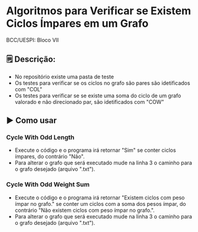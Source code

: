 # Algoritmos para Verificar se Existem Ciclos Ímpares em um Grafo
BCC/UESPI: Bloco VII

## 🗒️ Descrição:
- No repositório existe uma pasta de teste
- Os testes para verificar se os ciclos no grafo são pares são idetificados com "COL"
- Os testes para verificar se se existe uma soma do ciclo de um grafo valorado e não direcionado par, são idetificados com "COW"


## ▶️ Como usar

### Cycle With Odd Length <br>
- Execute o código e o programa irá retornar "Sim" se conter ciclos ímpares, do contrário "Não". <br>
- Para alterar o grafo que será executado mude na linha 3 o caminho para o grafo desejado (arquivo ".txt"). 

### Cycle With Odd Weight Sum <br>
- Execute o código e o programa irá retornar "Existem ciclos com peso ímpar no grafo." se conter um ciclos com a soma dos pesos ímpar, do contrário "Não existem ciclos com peso ímpar no grafo.". <br>
- Para alterar o grafo que será executado mude na linha 3 o caminho para o grafo desejado (arquivo ".txt").
